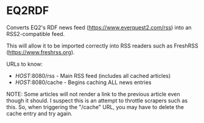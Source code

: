 # EQ2RDF

Converts EQ2's RDF news feed (https://www.everquest2.com/rss) into an RSS2-compatible feed.

This will allow it to be imported correctly into RSS readers such as FreshRSS (https://www.freshrss.org).

URLs to know:
- *HOST*:8080/rss - Main RSS feed (includes all cached articles)
- *HOST*:8080/cache - Begins caching ALL news entries

NOTE: Some articles will not render a link to the previous article even though it should. I suspect this is an attempt to throttle scrapers such as this. So, when triggering the "/cache" URL, you may have to delete the cache entry and try again.